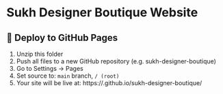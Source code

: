 
# Sukh Designer Boutique Website

## 🚀 Deploy to GitHub Pages

1. Unzip this folder
2. Push all files to a new GitHub repository (e.g. sukh-designer-boutique)
3. Go to Settings → Pages
4. Set source to: `main` branch, `/ (root)`
5. Your site will be live at:
   https://<your-username>.github.io/sukh-designer-boutique/
